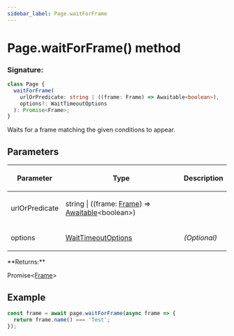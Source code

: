 ```yaml
---
sidebar_label: Page.waitForFrame
---
```


# Page.waitForFrame() method

### Signature:

```typescript
class Page {
  waitForFrame(
    urlOrPredicate: string | ((frame: Frame) => Awaitable<boolean>),
    options?: WaitTimeoutOptions
  ): Promise<Frame>;
}
```

Waits for a frame matching the given conditions to appear.

## Parameters

<table><thead><tr><th>

Parameter

</th><th>

Type

</th><th>

Description

</th></tr></thead>
<tbody><tr><td>

urlOrPredicate

</td><td>

string \| ((frame: [Frame](./puppeteer.frame.md)) =&gt; [Awaitable](./puppeteer.awaitable.md)&lt;boolean&gt;)

</td><td>

</td></tr>
<tr><td>

options

</td><td>

[WaitTimeoutOptions](./puppeteer.waittimeoutoptions.md)

</td><td>

_(Optional)_

</td></tr>
</tbody></table>
**Returns:**

Promise&lt;[Frame](./puppeteer.frame.md)&gt;

## Example

```ts
const frame = await page.waitForFrame(async frame => {
  return frame.name() === 'Test';
});
```

